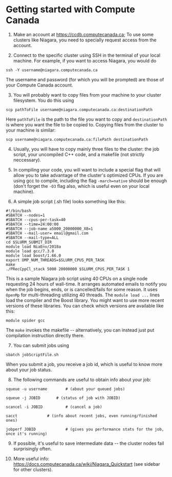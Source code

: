 # Getting started with Compute Canada

1. Make an account at https://ccdb.computecanada.ca; To use some clusters like Niagara, you need to specially request access from the account.

2. Connect to the specific cluster using SSH in the terminal of your local machine. For example, if you want to access Niagara, you would do

```
ssh -Y username@niagara.computecanada.ca	
```
	
The username and password (for which you will be prompted) are those of your Compute Canada account.

3. You will probably want to copy files from your machine to your cluster filesystem. You do this using

```
scp pathToFile username@niagara.computecanada.ca:destinationPath
```
	
Here `pathToFile` is the path to the file you want to copy and `destinationPath` is where you want the file to be copied to. Copying files from the cluster to your machine is similar:

```
scp username@niagara.computecanada.ca:filePath destinationPath
```
	
4. Usually, you will have to copy mainly three files to the cluster: the job script, your uncompiled C++ code, and a makefile (not strictly neccessary).

5. In compiling your code, you will want to include a special flag that will allow you to take advantage of the cluster's optimized CPUs. If you are using gcc to compile, including the flag `-march=native` should be enough (don't forget the `-O3` flag also, which is useful even on your local machine).

6. A simple job script (.sh file) looks something like this:

```
#!/bin/bash
#SBATCH --nodes=1
#SBATCH --cpus-per-task=40
#SBATCH --time=24:00:00
#SBATCH --job-name a5000_20000000_X8=1
#SBATCH --mail-user= email@gmail.com
#SBATCH --mail-type=ALL
cd $SLURM_SUBMIT_DIR
module load NiaEnv/2018a
module load gcc/7.3.0
module load boost/1.66.0
export OMP_NUM_THREADS=$SLURM_CPUS_PER_TASK
make
./PRecCppCl_stack 5000 20000000 $SLURM_CPUS_PER_TASK 1
```

This is a sample Niagara job script using 40 CPUs on a single node requesting 24 hours of wall-time. It arranges automated emails to notify you when the job begins, ends, or is cancelled/fails for some reason. It uses `OpenMp` for multi-threading utilizing 40 threads. The `module load ...` lines load the compiler and the Boost library. You might want to use more recent versions of these libraries. You can check which versions are available like this:

```
module spider gcc
```
The `make` invokes the makefile -- alternatively, you can instead just put compilation instruction directly there.

7. You can submit jobs using
```
sbatch jobScriptFile.sh
```
When you submit a job, you receive a job id, which is useful to know more about your job status.

8. The following commands are useful to obtain info about your job:

```
squeue -u username        # (about your queued jobs)

squeue -j JOBID    	  # (status of job with JOBID)

scancel -i JOBID          # (cancel a job)

sacct      		  # (info about recent jobs, even running/finished ones)

jobperf JOBID	          # (gives you performance stats for the job, once it's running)
```

9. If possible, it's useful to save intermediate data -- the cluster nodes fail surprisingly often.

10. More useful info: https://docs.computecanada.ca/wiki/Niagara_Quickstart (see sidebar for other clusters).
